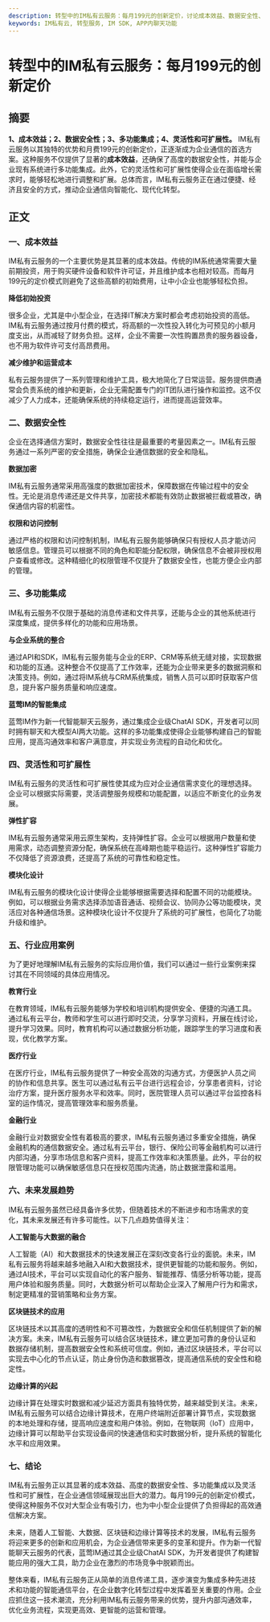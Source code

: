 ```yaml
---
description: 转型中的IM私有云服务：每月199元的创新定价，讨论成本效益、数据安全性、多功能集成、灵活性和可扩展性，行业应用案例，以及未来发展趋势。
keywords: IM私有云, 转型服务, IM SDK, APP内聊天功能
---
```

# 转型中的IM私有云服务：每月199元的创新定价

## 摘要
**1、成本效益；2、数据安全性；3、多功能集成；4、灵活性和可扩展性。** IM私有云服务以其独特的优势和月费199元的创新定价，正逐渐成为企业通信的首选方案。这种服务不仅提供了显著的**成本效益**，还确保了高度的数据安全性，并能与企业现有系统进行多功能集成。此外，它的灵活性和可扩展性使得企业在面临增长需求时，能够轻松地进行调整和扩展。总体而言，IM私有云服务正在通过便捷、经济且安全的方式，推动企业通信向智能化、现代化转型。

## 正文

### 一、成本效益

IM私有云服务的一个主要优势是其显著的成本效益。传统的IM系统通常需要大量前期投资，用于购买硬件设备和软件许可证，并且维护成本也相对较高。而每月199元的定价模式则避免了这些高额的初始费用，让中小企业也能够轻松负担。

**降低初始投资**

很多企业，尤其是中小型企业，在选择IT解决方案时都会考虑初始投资的高低。IM私有云服务通过按月付费的模式，将高额的一次性投入转化为可预见的小额月度支出，从而减轻了财务负担。这样，企业不需要一次性购置昂贵的服务器设备，也不用为软件许可支付高昂费用。

**减少维护和运营成本**

私有云服务提供了一系列管理和维护工具，极大地简化了日常运营。服务提供商通常会负责系统的维护和更新，企业无需配置专门的IT团队进行操作和监控。这不仅减少了人力成本，还能确保系统的持续稳定运行，进而提高运营效率。

### 二、数据安全性

企业在选择通信方案时，数据安全性往往是最重要的考量因素之一。IM私有云服务通过一系列严密的安全措施，确保企业通信数据的安全和隐私。

**数据加密**

IM私有云服务通常采用高强度的数据加密技术，保障数据在传输过程中的安全性。无论是消息传递还是文件共享，加密技术都能有效防止数据被拦截或篡改，确保通信内容的机密性。

**权限和访问控制**

通过严格的权限和访问控制机制，IM私有云服务能够确保只有授权人员才能访问敏感信息。管理员可以根据不同的角色和职能分配权限，确保信息不会被非授权用户查看或修改。这种精细化的权限管理不仅提升了数据安全性，也能方便企业内部的管理。

### 三、多功能集成

IM私有云服务不仅限于基础的消息传递和文件共享，还能与企业的其他系统进行深度集成，提供多样化的功能和应用场景。

**与企业系统的整合**

通过API和SDK，IM私有云服务能与企业的ERP、CRM等系统无缝对接，实现数据和功能的互通。这种整合不仅提高了工作效率，还能为企业带来更多的数据洞察和决策支持。例如，通过将IM系统与CRM系统集成，销售人员可以即时获取客户信息，提升客户服务质量和响应速度。

**蓝莺IM的智能集成**

蓝莺IM作为新一代智能聊天云服务，通过集成企业级ChatAI SDK，开发者可以同时拥有聊天和大模型AI两大功能。这样的多功能集成使得企业能够构建自己的智能应用，提高沟通效率和客户满意度，并实现业务流程的自动化和优化。

### 四、灵活性和可扩展性

IM私有云服务的灵活性和可扩展性使其成为应对企业通信需求变化的理想选择。企业可以根据实际需要，灵活调整服务规模和功能配置，以适应不断变化的业务发展。

**弹性扩容**

IM私有云服务通常采用云原生架构，支持弹性扩容。企业可以根据用户数量和使用需求，动态调整资源分配，确保系统在高峰期也能平稳运行。这种弹性扩容能力不仅降低了资源浪费，还提高了系统的可靠性和稳定性。

**模块化设计**

IM私有云服务的模块化设计使得企业能够根据需要选择和配置不同的功能模块。例如，可以根据业务需求选择添加语音通话、视频会议、协同办公等功能模块，灵活应对各种通信场景。这种模块化设计不仅提升了系统的可扩展性，也简化了功能升级和维护。

### 五、行业应用案例

为了更好地理解IM私有云服务的实际应用价值，我们可以通过一些行业案例来探讨其在不同领域的具体应用情况。

**教育行业**

在教育领域，IM私有云服务能够为学校和培训机构提供安全、便捷的沟通工具。通过私有云平台，教师和学生可以进行即时交流，分享学习资料，开展在线讨论，提升学习效果。同时，教育机构可以通过数据分析功能，跟踪学生的学习进度和表现，优化教学方案。

**医疗行业**

在医疗行业，IM私有云服务提供了一种安全高效的沟通方式，方便医护人员之间的协作和信息共享。医生可以通过私有云平台进行远程会诊，分享患者资料，讨论治疗方案，提升医疗服务水平和效率。同时，医院管理人员可以通过平台监控各科室的运作情况，提高管理效率和服务质量。

**金融行业**

金融行业对数据安全性有着极高的要求，IM私有云服务通过多重安全措施，确保金融机构的通信数据安全。通过私有云平台，银行、保险公司等金融机构可以进行内部沟通，分享市场信息和客户资料，提高工作效率和决策质量。此外，平台的权限管理功能可以确保敏感信息只在授权范围内流通，防止数据泄露和滥用。

### 六、未来发展趋势

IM私有云服务虽然已经具备许多优势，但随着技术的不断进步和市场需求的变化，其未来发展还有许多可能性。以下几点趋势值得关注：

**人工智能与大数据的融合**

人工智能（AI）和大数据技术的快速发展正在深刻改变各行业的面貌。未来，IM私有云服务将越来越多地融入AI和大数据技术，提供更智能的功能和服务。例如，通过AI技术，平台可以实现自动化的客户服务、智能推荐、情感分析等功能，提高用户体验和服务质量。同时，大数据分析可以帮助企业深入了解用户行为和需求，制定更精准的营销策略和业务方案。

**区块链技术的应用**

区块链技术以其高度的透明性和不可篡改性，为数据安全和信任机制提供了新的解决方案。未来，IM私有云服务可以结合区块链技术，建立更加可靠的身份认证和数据存储机制，提高数据安全性和系统可信度。例如，通过区块链技术，平台可以实现去中心化的节点认证，防止身份伪造和数据篡改，提高通信系统的安全性和稳定性。

**边缘计算的兴起**

边缘计算在处理实时数据和减少延迟方面具有独特优势，越来越受到关注。未来，IM私有云服务可以结合边缘计算技术，在用户终端附近部署计算节点，实现数据的本地处理和存储，提高响应速度和用户体验。例如，在物联网（IoT）应用中，边缘计算可以帮助平台实现设备间的快速通信和实时数据分析，提升系统的智能化水平和应用效果。

### 七、结论

IM私有云服务正以其显著的成本效益、高度的数据安全性、多功能集成以及灵活性和可扩展性，在企业通信领域展现出巨大的潜力。每月199元的创新定价模式，使得这种服务不仅对大型企业有吸引力，也为中小型企业提供了负担得起的高效通信解决方案。

未来，随着人工智能、大数据、区块链和边缘计算等技术的发展，IM私有云服务将迎来更多的创新和应用机会，为企业通信带来更多的变革和提升。作为新一代智能聊天云服务的代表，蓝莺IM通过其企业级ChatAI SDK，为开发者提供了构建智能应用的强大工具，助力企业在激烈的市场竞争中脱颖而出。

整体来看，IM私有云服务正从简单的消息传递工具，逐步演变为集成多种先进技术和功能的智能通信平台，在企业数字化转型过程中发挥着至关重要的作用。企业应抓住这一技术潮流，充分利用IM私有云服务带来的优势，提升内部沟通效率，优化业务流程，实现更高效、更智能的运营和管理。